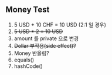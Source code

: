 Money Test
---
1. 5 USD + 10 CHF = 10 USD (2:1 일 경우)
2. ~~5 USD * 2 = 10 USD~~
3. amount 를 private 으로 변경
4. ~~Dollar 부작용(side effect)?~~
5. Money 반올림?
6. equals()
7. hashCode()
